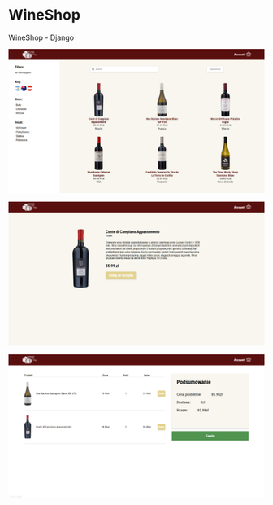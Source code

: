 # WineShop
WineShop - Django

<p>
<img src="photo1.png">
</p>
<p>
<img src="photo2.png">
</p>
<p>
<img src="photo3.png">
</p>